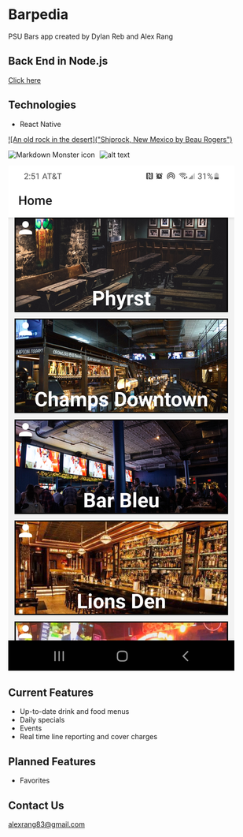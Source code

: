 # Barpedia
PSU Bars app created by Dylan Reb and Alex Rang

## Back End in Node.js
[Click here](https://github.com/alexrang83/barpediabackend)

## Technologies
* React Native

[![An old rock in the desert]("Shiprock, New Mexico by Beau Rogers")](https://imgur.com/RZseGjr)

<p>
    <img src="https://imgur.com/RZseGjr"
        alt="Markdown Monster icon"
        style="float: left; margin-right: 10px;" />
</p>

![alt text](https://imgur.com/RZseGjr)

![ScreenShot](/assets/BarMenu.jpg)

## Current Features
* Up-to-date drink and food menus
* Daily specials
* Events
* Real time line reporting and cover charges

## Planned Features
* Favorites

## Contact Us
alexrang83@gmail.com


